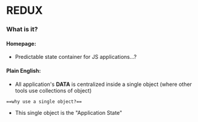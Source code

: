 # REDUX

### What is it?

#### Homepage:
* Predictable state container for JS applications...?

#### Plain English:
* All application's **DATA** is centralized inside a single object (where other tools use collections of object)

`==why use a single object?==`

* This single object is the "Application State"

